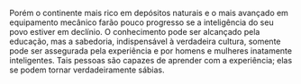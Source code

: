 ﻿Porém o continente mais rico em depósitos naturais e o mais avançado em equipamento mecânico farão pouco progresso se a inteligência do seu povo estiver em declínio. O conhecimento pode ser alcançado pela educação, mas a sabedoria, indispensável à verdadeira cultura, somente pode ser assegurada pela experiência e por homens e mulheres inatamente inteligentes. Tais pessoas são capazes de aprender com a experiência; elas se podem tornar verdadeiramente sábias.
